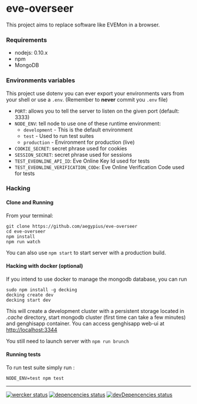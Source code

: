 eve-overseer
============
This project aims to replace software like EVEMon in a browser.

### Requirements

  - nodejs: 0.10.x
  - npm
  - MongoDB

### Environments variables

This project use dotenv you can ever export your environments vars from your shell
or use a ```.env```. (Remember to **never** commit you ```.env``` file)

- ```PORT```: allows you to tell the server to listen on the given port (default: 3333)
- ```NODE_ENV```: tell node to use one of these runtime environment:
  - ```development``` - This is the default environment
  - ```test```        - Used to run test suites
  - ```production```  - Environment for production (live)
- ```COOKIE_SECRET```:  secret phrase used for cookies
- ```SESSION_SECRET```: secret phrase used for sessions
- ```TEST_EVEONLINE_API_ID```: Eve Online Key Id used for tests
- ```TEST_EVEONLINE_VERIFICATION_CODe```: Eve Online Verification Code used for tests

### Hacking

#### Clone and Running

From your terminal:

    git clone https://github.com/aegypius/eve-overseer
    cd eve-overseer
    npm install
    npm run watch

You can also use ```npm start``` to start server with a production build.

#### Hacking with docker (optional)

If you intend to use docker to manage the mongodb database, you can run

    sudo npm install -g decking
    decking create dev
    decking start dev

This will create a development cluster with a persistent storage located in _.cache_
directory, start mongodb cluster (first time can take a few minutes) and genghisapp
container. You can access genghisapp web-ui at [http://localhost:3344](http://localhost:3344)

You still need to launch server with ```npm run brunch```

#### Running tests

To run test suite simply run :

```NODE_ENV=test npm test```

---
[![wercker status](https://app.wercker.com/status/58cfa027e6e90ef5170148c3d0b3d700/s/master "wercker status")](https://app.wercker.com/project/bykey/58cfa027e6e90ef5170148c3d0b3d700)
[![depencencies status](http://img.shields.io/david/aegypius/eve-overseer.svg?style=flat-square "dependencies status")](https://david-dm.org/aegypius/eve-overseer)
[![devDepencencies status](http://img.shields.io/david/dev/aegypius/eve-overseer.svg?style=flat-square "devDependencies status")](https://david-dm.org/aegypius/eve-overseer#info=devDependencies)
